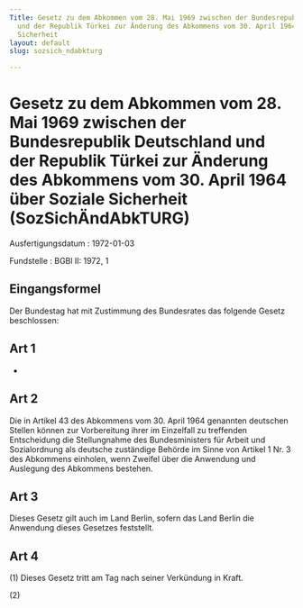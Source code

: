 ```yaml
---
Title: Gesetz zu dem Abkommen vom 28. Mai 1969 zwischen der Bundesrepublik Deutschland
  und der Republik Türkei zur Änderung des Abkommens vom 30. April 1964 über Soziale
  Sicherheit
layout: default
slug: sozsich_ndabkturg

---
```


# Gesetz zu dem Abkommen vom 28. Mai 1969 zwischen der Bundesrepublik Deutschland und der Republik Türkei zur Änderung des Abkommens vom 30. April 1964 über Soziale Sicherheit (SozSichÄndAbkTURG)

Ausfertigungsdatum
:   1972-01-03

Fundstelle
:   BGBl II: 1972, 1



## Eingangsformel

Der Bundestag hat mit Zustimmung des Bundesrates das folgende Gesetz
beschlossen:


## Art 1

-


## Art 2

Die in Artikel 43 des Abkommens vom 30. April 1964 genannten deutschen
Stellen können zur Vorbereitung ihrer im Einzelfall zu treffenden
Entscheidung die Stellungnahme des Bundesministers für Arbeit und
Sozialordnung als deutsche zuständige Behörde im Sinne von Artikel 1
Nr. 3 des Abkommens einholen, wenn Zweifel über die Anwendung und
Auslegung des Abkommens bestehen.


## Art 3

Dieses Gesetz gilt auch im Land Berlin, sofern das Land Berlin die
Anwendung dieses Gesetzes feststellt.


## Art 4

(1) Dieses Gesetz tritt am Tag nach seiner Verkündung in Kraft.

(2)

